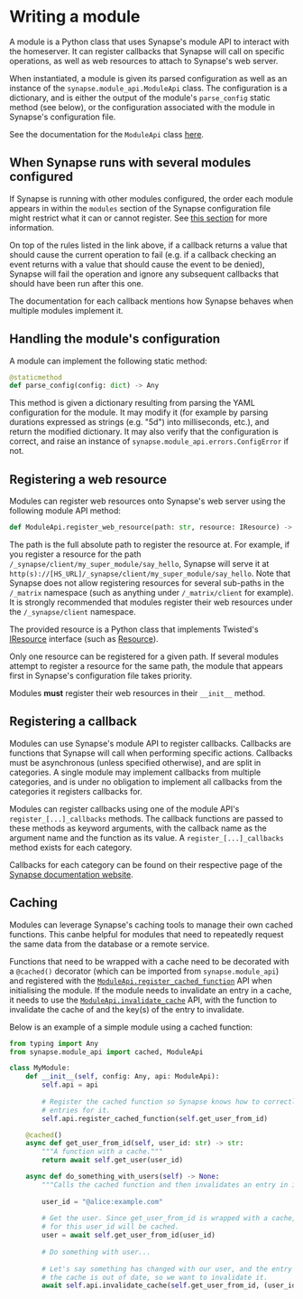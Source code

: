 # Writing a module

A module is a Python class that uses Synapse's module API to interact with the
homeserver. It can register callbacks that Synapse will call on specific operations, as
well as web resources to attach to Synapse's web server.

When instantiated, a module is given its parsed configuration as well as an instance of
the `synapse.module_api.ModuleApi` class. The configuration is a dictionary, and is
either the output of the module's `parse_config` static method (see below), or the
configuration associated with the module in Synapse's configuration file.

See the documentation for the `ModuleApi` class
[here](https://github.com/matrix-org/synapse/blob/master/synapse/module_api/__init__.py).

## When Synapse runs with several modules configured

If Synapse is running with other modules configured, the order each module appears in
within the `modules` section of the Synapse configuration file might restrict what it can
or cannot register. See [this section](index.html#using-multiple-modules) for more
information.

On top of the rules listed in the link above, if a callback returns a value that should
cause the current operation to fail (e.g. if a callback checking an event returns with a
value that should cause the event to be denied), Synapse will fail the operation and
ignore any subsequent callbacks that should have been run after this one.

The documentation for each callback mentions how Synapse behaves when
multiple modules implement it.

## Handling the module's configuration

A module can implement the following static method:

```python
@staticmethod
def parse_config(config: dict) -> Any
```

This method is given a dictionary resulting from parsing the YAML configuration for the
module. It may modify it (for example by parsing durations expressed as strings (e.g.
"5d") into milliseconds, etc.), and return the modified dictionary. It may also verify
that the configuration is correct, and raise an instance of
`synapse.module_api.errors.ConfigError` if not.

## Registering a web resource

Modules can register web resources onto Synapse's web server using the following module
API method:

```python
def ModuleApi.register_web_resource(path: str, resource: IResource) -> None
```

The path is the full absolute path to register the resource at. For example, if you
register a resource for the path `/_synapse/client/my_super_module/say_hello`, Synapse
will serve it at `http(s)://[HS_URL]/_synapse/client/my_super_module/say_hello`. Note
that Synapse does not allow registering resources for several sub-paths in the `/_matrix`
namespace (such as anything under `/_matrix/client` for example). It is strongly
recommended that modules register their web resources under the `/_synapse/client`
namespace.

The provided resource is a Python class that implements Twisted's [IResource](https://twistedmatrix.com/documents/current/api/twisted.web.resource.IResource.html)
interface (such as [Resource](https://twistedmatrix.com/documents/current/api/twisted.web.resource.Resource.html)).

Only one resource can be registered for a given path. If several modules attempt to
register a resource for the same path, the module that appears first in Synapse's
configuration file takes priority.

Modules **must** register their web resources in their `__init__` method.

## Registering a callback

Modules can use Synapse's module API to register callbacks. Callbacks are functions that
Synapse will call when performing specific actions. Callbacks must be asynchronous (unless
specified otherwise), and are split in categories. A single module may implement callbacks
from multiple categories, and is under no obligation to implement all callbacks from the
categories it registers callbacks for.

Modules can register callbacks using one of the module API's `register_[...]_callbacks`
methods. The callback functions are passed to these methods as keyword arguments, with
the callback name as the argument name and the function as its value. A
`register_[...]_callbacks` method exists for each category.

Callbacks for each category can be found on their respective page of the
[Synapse documentation website](https://matrix-org.github.io/synapse).

## Caching

Modules can leverage Synapse's caching tools to manage their own cached functions. This
canbe helpful for modules that need to repeatedly request the same data from the database
or a remote service.

Functions that need to be wrapped with a cache need to be decorated with a `@cached()`
decorator (which can be imported from `synapse.module_api`) and registered with the
[`ModuleApi.register_cached_function`](https://github.com/matrix-org/synapse/blob/1cc2ca81badb9c5161d219dfc9a273a338adedd2/synapse/module_api/__init__.py#L839-L850)
API when initialising the module. If the module needs to invalidate an entry in a cache,
it needs to use the [`ModuleApi.invalidate_cache`](https://github.com/matrix-org/synapse/blob/1cc2ca81badb9c5161d219dfc9a273a338adedd2/synapse/module_api/__init__.py#L855-L872)
API, with the function to invalidate the cache of and the key(s) of the entry to
invalidate.

Below is an example of a simple module using a cached function:

```python
from typing import Any
from synapse.module_api import cached, ModuleApi

class MyModule:
    def __init__(self, config: Any, api: ModuleApi):
        self.api = api
        
        # Register the cached function so Synapse knows how to correctly invalidate
        # entries for it.
        self.api.register_cached_function(self.get_user_from_id)

    @cached()
    async def get_user_from_id(self, user_id: str) -> str:
        """A function with a cache."""
        return await self.get_user(user_id)

    async def do_something_with_users(self) -> None:
        """Calls the cached function and then invalidates an entry in its cache."""
        
        user_id = "@alice:example.com"
        
        # Get the user. Since get_user_from_id is wrapped with a cache, the return value
        # for this user_id will be cached.
        user = await self.get_user_from_id(user_id)
        
        # Do something with user...
        
        # Let's say something has changed with our user, and the entry we have for them in
        # the cache is out of date, so we want to invalidate it.
        await self.api.invalidate_cache(self.get_user_from_id, (user_id,))
```
